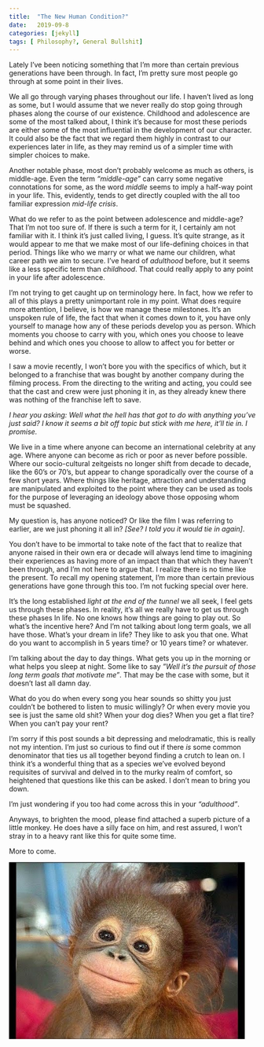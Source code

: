 ```yaml
---
title:  "The New Human Condition?"
date:   2019-09-8
categories: [jekyll]
tags: [ Philosophy?, General Bullshit]
---
```


Lately I’ve been noticing something that I’m more than certain previous generations have been through. In fact, I’m pretty sure most people go through at some point in their lives. 


We all go through varying phases throughout our life. I haven’t lived as long as some, but I would assume that we never really do stop going through phases along the course of our existence. Childhood and adolescence are some of the most talked about, I think it’s because for most these periods are either some of the most influential in the development of our character. It could also be the fact that we regard them highly in contrast to our experiences later in life, as they may remind us of a simpler time with simpler choices to make. 

Another notable phase, most don’t probably welcome as much as others, is middle-age. Even the term *“middle-age”* can carry some negative connotations for some, as the word *middle* seems to imply a half-way point in your life. This, evidently, tends to get directly coupled with the all too familiar expression *mid-life crisis*. 


What do we refer to as the point between adolescence and middle-age? That I’m not too sure of. If there is such a term for it, I certainly am not familiar with it. I think it’s just called living, I guess. It’s quite strange, as it would appear to me that we make most of our life-defining choices in that period. Things like who we marry or what we name our children, what career path we aim to secure. I’ve heard of *adulthood* before, but it seems like a less specific term than *childhood*. That could really apply to any point in your life after adolescence.

I’m not trying to get caught up on terminology here. In fact, how we refer to all of this plays a pretty unimportant role in my point. What does require more attention, I believe, is how we manage these milestones. It’s an unspoken rule of life, the fact that when it comes down to it, you have only yourself to manage how any of these periods develop you as person. Which moments you choose to carry with you, which ones you choose to leave behind and which ones you choose to allow to affect you for better or worse. 


I saw a movie recently, I won’t bore you with the specifics of which, but it belonged to a franchise that was bought by another company during the filming process. From the directing to the writing and acting, you could see that the cast and crew were just phoning it in, as they already knew there was nothing of the franchise left to save. 

*I hear you asking: Well what the hell has that got to do with anything you’ve just said? I know it seems a bit off topic but stick with me here, it’ll tie in. I promise.*

 We live in a time where anyone can become an international celebrity at any age. Where anyone can become as rich or poor as never before possible. Where our socio-cultural zeitgeists no longer shift from decade to decade, like the 60’s or 70’s, but appear to change sporadically over the course of a few short years. Where things like heritage, attraction and understanding are manipulated and exploited to the point where they can be used as tools for the purpose of leveraging an ideology above those opposing whom must be squashed. 

My question is, has anyone noticed? Or like the film I was referring to earlier, are we just phoning it all in? *[See? I told you it would tie in again]*.


You don’t have to be immortal to take note of the fact that to realize that anyone raised in their own era or decade will always lend time to imagining their experiences as having more of an impact than that which they haven’t been through, and I’m not here to argue that. I realize there is no time like the present. To recall my opening statement, I’m more than certain previous generations have gone through this too. I’m not fucking special over here.


It’s the long established *light at the end of the tunnel* we all seek, I feel gets us through these phases. In reality, it’s all we really have to get us through these phases In life. No one knows how things are going to play out. So what’s the incentive here? And I’m not talking about long term goals, we all have those. What’s your dream in life? They like to ask you that one. What do you want to accomplish in 5 years time? or 10 years time? or whatever.

I’m talking about the day to day things. What gets you up in the morning or what helps you sleep at night. Some like to say *”Well it’s the pursuit of those long term goals that motivate me”*. That may be the case with some, but it doesn’t last all damn day.

What do you do when every song you hear sounds so shitty you just couldn’t be bothered to listen to music willingly? Or when every movie you see is just the same old shit? When your dog dies? When you get a flat tire?  When you can’t pay your rent? 


I’m sorry if this post sounds a bit depressing and melodramatic, this is really not my intention. I’m just so curious to find out if there *is* some common denominator that ties us all together beyond finding a crutch to lean on. I think it’s a wonderful thing that as a species we’ve evolved beyond requisites of survival and delved in to the murky realm of comfort, so heightened that questions like this can be asked. I don’t mean to bring you down. 

I’m just wondering if you too had come across this in your *“adulthood”*.


Anyways, to brighten the mood, please find attached a superb picture of a little monkey. He does have a silly face on him, and rest assured, I won’t stray in to a heavy rant like this for quite some time. 

More to come.

![](/assets/monkey.jpg)

